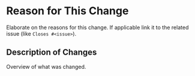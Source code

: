 # Reason for This Change

Elaborate on the reasons for this change. If applicable link it
to the related issue (like `Closes #<issue>`).

## Description of Changes

Overview of what was changed.
